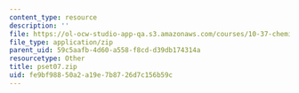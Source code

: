 ```yaml
---
content_type: resource
description: ''
file: https://ol-ocw-studio-app-qa.s3.amazonaws.com/courses/10-37-chemical-and-biological-reaction-engineering-spring-2007/fe9bf98850a2a19e7b8726d7c156b59c_pset07.zip
file_type: application/zip
parent_uid: 59c5aafb-4d60-a558-f8cd-d39db174314a
resourcetype: Other
title: pset07.zip
uid: fe9bf988-50a2-a19e-7b87-26d7c156b59c
---
```

